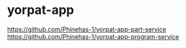 # yorpat-app
https://github.com/Phinehas-1/yorpat-app-part-service
https://github.com/Phinehas-1/yorpat-app-program-service
